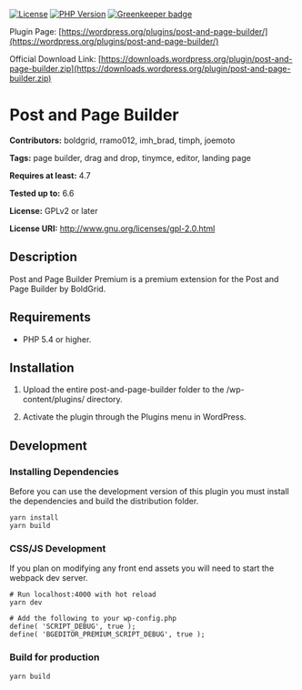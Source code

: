 [![License](https://img.shields.io/badge/license-GPL--2.0%2B-orange.svg)](https://raw.githubusercontent.com/BoldGrid/boldgrid-editor/master/LICENSE)
[![PHP Version](https://img.shields.io/badge/PHP-5.4%2B-blue.svg)](https://php.net)
[![Greenkeeper badge](https://badges.greenkeeper.io/BoldGrid/post-and-page-builder.svg)](https://greenkeeper.io/)

Plugin Page:
[https://wordpress.org/plugins/post-and-page-builder/](https://wordpress.org/plugins/post-and-page-builder/)

Official Download Link:
[https://downloads.wordpress.org/plugin/post-and-page-builder.zip](https://downloads.wordpress.org/plugin/post-and-page-builder.zip)

# Post and Page Builder

**Contributors:** boldgrid, rramo012, imh_brad, timph, joemoto

**Tags:** page builder, drag and drop, tinymce, editor, landing page

**Requires at least:** 4.7

**Tested up to:** 6.6

**License:** GPLv2 or later

**License URI:** http://www.gnu.org/licenses/gpl-2.0.html

## Description

Post and Page Builder Premium is a premium extension for the Post and Page Builder by BoldGrid.

## Requirements

* PHP 5.4 or higher.

## Installation

1. Upload the entire post-and-page-builder folder to the /wp-content/plugins/ directory.

2. Activate the plugin through the Plugins menu in WordPress.

## Development

### Installing Dependencies
Before you can use the development version of this plugin you must install the dependencies and build the distribution folder.

```
yarn install
yarn build
```
### CSS/JS Development
If you plan on modifying any front end assets you will need to start the webpack dev server.
```
# Run localhost:4000 with hot reload
yarn dev

# Add the following to your wp-config.php
define( 'SCRIPT_DEBUG', true );
define( 'BGEDITOR_PREMIUM_SCRIPT_DEBUG', true );
```

### Build for production
```
yarn build
```
